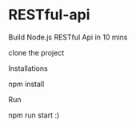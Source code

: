 # RESTful-api
Build Node.js RESTful Api in 10 mins


clone the project

Installations

npm install


Run

npm run start
:)
